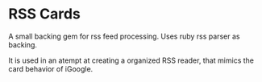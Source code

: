 
RSS Cards
=========

A small backing gem for rss feed processing. Uses ruby rss parser as backing.

It is used in an atempt at creating a organized RSS reader, that mimics the card behavior of iGoogle.

